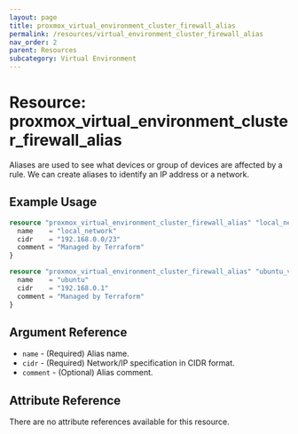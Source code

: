```yaml
---
layout: page
title: proxmox_virtual_environment_cluster_firewall_alias
permalink: /resources/virtual_environment_cluster_firewall_alias
nav_order: 2
parent: Resources
subcategory: Virtual Environment
---
```


# Resource: proxmox_virtual_environment_cluster_firewall_alias

Aliases are used to see what devices or group of devices are affected by a rule.
We can create aliases to identify an IP address or a network.

## Example Usage

```terraform
resource "proxmox_virtual_environment_cluster_firewall_alias" "local_network" {
  name    = "local_network"
  cidr    = "192.168.0.0/23"
  comment = "Managed by Terraform"
}

resource "proxmox_virtual_environment_cluster_firewall_alias" "ubuntu_vm" {
  name    = "ubuntu"
  cidr    = "192.168.0.1"
  comment = "Managed by Terraform"
}
```

## Argument Reference

- `name` - (Required) Alias name.
- `cidr` - (Required) Network/IP specification in CIDR format.
- `comment` - (Optional) Alias comment.

## Attribute Reference

There are no attribute references available for this resource.
